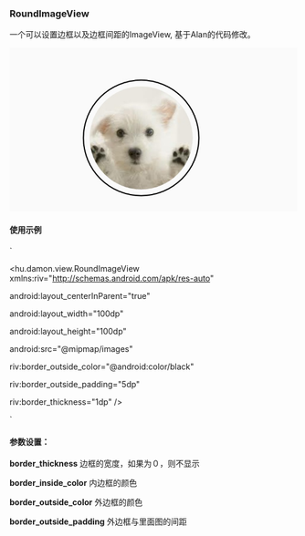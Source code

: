 ### RoundImageView
一个可以设置边框以及边框间距的ImageView, 基于Alan的代码修改。

![](demo.jpg)

#### 使用示例
`

<hu.damon.view.RoundImageView
xmlns:riv="http://schemas.android.com/apk/res-auto"

android:layout_centerInParent="true"

android:layout_width="100dp"

android:layout_height="100dp"

android:src="@mipmap/images"

riv:border_outside_color="@android:color/black"

riv:border_outside_padding="5dp"

riv:border_thickness="1dp"
/>

`
#### 参数设置：

**border_thickness**
边框的宽度，如果为０，则不显示

**border_inside_color**
内边框的颜色

**border_outside_color**
外边框的颜色

**border_outside_padding**
外边框与里面图的间距
